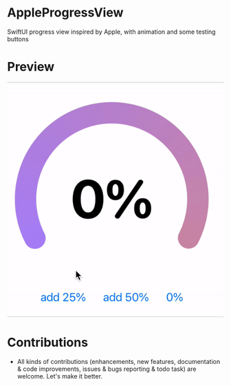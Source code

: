 # AppleProgressView
SwiftUI progress view inspired by Apple, with animation and some testing buttons

# Preview

![](ReadmeSource/apple%20progress%20view%20demo.gif)


# Contributions

* All kinds of contributions (enhancements, new features, documentation & code improvements, issues & bugs reporting & todo task) are welcome. Let's make it better. 
